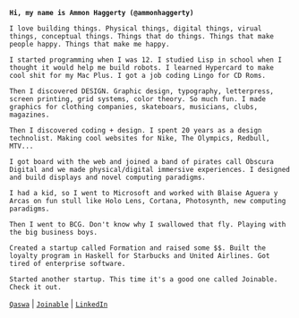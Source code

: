 __`Hi, my name is Ammon Haggerty (@ammonhaggerty)`__

`I love building things. Physical things, digital things, virual things, conceptual things. Things that do things. Things that make people happy. Things that make me happy.`

`I started programming when I was 12. I studied Lisp in school when I thought it would help me build robots. I learned Hypercard to make cool shit for my Mac Plus. I got a job coding Lingo for CD Roms. `

`Then I discovered DESIGN. Graphic design, typography, letterpress, screen printing, grid systems, color theory. So much fun. I made graphics for clothing companies, skateboars, musicians, clubs, magazines.`

`Then I discovered coding + design. I spent 20 years as a design technolist. Making cool websites for Nike, The Olympics, Redbull, MTV...`

`I got board with the web and joined a band of pirates call Obscura Digital and we made physical/digital immersive experiences. I designed and build displays and novel computing paradigms.`

`I had a kid, so I went to Microsoft and worked with Blaise Aguera y Arcas on fun stull like Holo Lens, Cortana, Photosynth, new computing paradigms. `

`Then I went to BCG. Don't know why I swallowed that fly. Playing with the big business boys.`

`Created a startup called Formation and raised some $$. Built the loyalty program in Haskell for Starbucks and United Airlines. Got tired of enterprise software. `

`Started another startup. This time it's a good one called Joinable. Check it out. `

[`Qaswa`](https://qaswa.com/) | [`Joinable`](https://joinable.us/) | [`LinkedIn`](https://www.linkedin.com/in/ammon/)


<!---
ammonhaggerty/ammonhaggerty is a ✨ special ✨ repository because its `README.md` (this file) appears on your GitHub profile.
You can click the Preview link to take a look at your changes.
--->
